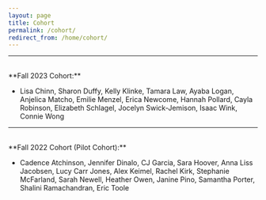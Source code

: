 ```yaml
---
layout: page
title: Cohort
permalink: /cohort/
redirect_from: /home/cohort/
---
```


----

<br>
**Fall 2023 Cohort:**

  * Lisa Chinn, Sharon Duffy, Kelly Klinke, Tamara Law, Ayaba Logan, Anjelica Matcho, Emilie Menzel, Erica Newcome, Hannah Pollard, Cayla Robinson, Elizabeth Schlagel, Jocelyn Swick-Jemison, Isaac Wink, Connie Wong

----

<br>
**Fall 2022 Cohort (Pilot Cohort):**

  * Cadence Atchinson, Jennifer Dinalo, CJ Garcia, Sara Hoover, Anna Liss Jacobsen, Lucy Carr Jones, Alex Keimel, Rachel Kirk, Stephanie McFarland, Sarah Newell, Heather Owen, Janine Pino, Samantha Porter, Shalini Ramachandran, Eric Toole

